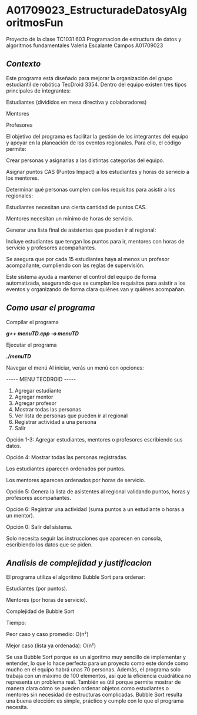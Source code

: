 # A01709023_EstructuradeDatosyAlgoritmosFun
Proyecto de la clase TC1031.603 Programacion de estructura de datos y algoritmos fundamentales 
Valeria Escalante Campos A01709023 

## *Contexto*
Este programa está diseñado para mejorar la organización del grupo estudiantil de robótica TecDroid 3354. Dentro del equipo existen tres tipos principales de integrantes:

Estudiantes (divididos en mesa directiva y colaboradores)

Mentores

Profesores

El objetivo del programa es facilitar la gestión de los integrantes del equipo y apoyar en la planeación de los eventos regionales. Para ello, el código permite:

Crear personas y asignarlas a las distintas categorías del equipo.

Asignar puntos CAS (Puntos Impact) a los estudiantes y horas de servicio a los mentores.

Determinar qué personas cumplen con los requisitos para asistir a los regionales:

Estudiantes necesitan una cierta cantidad de puntos CAS.

Mentores necesitan un mínimo de horas de servicio.

Generar una lista final de asistentes que puedan ir al regional:

Incluye estudiantes que tengan los puntos para ir, mentores con horas de servicio y profesores acompañantes.

Se asegura que por cada 15 estudiantes haya al menos un profesor acompañante, cumpliendo con las reglas de supervisión.

Este sistema ayuda a mantener el control del equipo de forma automatizada, asegurando que se cumplan los requisitos para asistir a los eventos y organizando de forma clara quiénes van y quiénes acompañan. 

## *Como usar el programa*
Compilar el programa

***g++ menuTD.cpp -o menuTD***


Ejecutar el programa

***./menuTD***


Navegar el menú
Al iniciar, verás un menú con opciones:

----- MENU TECDROID -----
1. Agregar estudiante
2. Agregar mentor
3. Agregar profesor
4. Mostrar todas las personas
5. Ver lista de personas que pueden ir al regional
6. Registrar actividad a una persona
0. Salir


Opción 1-3: Agregar estudiantes, mentores o profesores escribiendo sus datos.

Opción 4: Mostrar todas las personas registradas.

Los estudiantes aparecen ordenados por puntos.

Los mentores aparecen ordenados por horas de servicio.

Opción 5: Genera la lista de asistentes al regional validando puntos, horas y profesores acompañantes.

Opción 6: Registrar una actividad (suma puntos a un estudiante o horas a un mentor).

Opción 0: Salir del sistema.

Solo necesita seguir las instrucciones que aparecen en consola, escribiendo los datos que se piden.

## *Analisis de complejidad y justificacion* 

El programa utiliza el algoritmo Bubble Sort para ordenar:

Estudiantes (por puntos).

Mentores (por horas de servicio).

Complejidad de Bubble Sort

Tiempo:

Peor caso y caso promedio: O(n²)

Mejor caso (lista ya ordenada): O(n²)

Se usa Bubble Sort porque es un algoritmo muy sencillo de implementar y entender, lo que lo hace perfecto para un proyecto como este donde como mucho en el equipo habrá unas 70 personas. Además, el programa solo trabaja con un máximo de 100 elementos, así que la eficiencia cuadrática no representa un problema real. También es útil porque permite mostrar de manera clara cómo se pueden ordenar objetos como estudiantes o mentores sin necesidad de estructuras complicadas. Bubble Sort resulta una buena elección: es simple, práctico y cumple con lo que el programa necesita.
